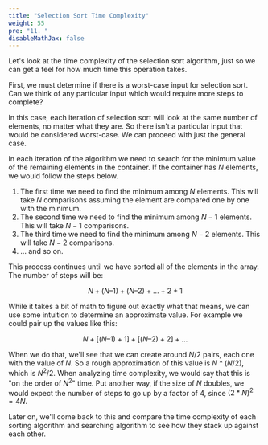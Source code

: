 ```yaml
---
title: "Selection Sort Time Complexity"
weight: 55
pre: "11. "
disableMathJax: false
---
```


Let's look at the time complexity of the selection sort algorithm, just so we can get a feel for how much time this operation takes. 

First, we must determine if there is a worst-case input for selection sort. Can we think of any particular input which would require more steps to complete? 

In this case, each iteration of selection sort will look at the same number of elements, no matter what they are. So there isn't a particular input that would be considered worst-case. We can proceed with just the general case. 

In each iteration of the algorithm we need to search for the minimum value of the remaining elements in the container. If the container has $N$ elements, we would follow the steps below.

1. The first time we need to find the minimum among $N$ elements. This will take $N$ comparisons assuming the element are compared one by one with the minimum.
1. The second time we need to find the minimum among $N - 1$ elements. This will take $N - 1$ comparisons.
1. The third time we need to find the minimum among $N - 2$ elements. This will take $N - 2$ comparisons.
1. ... and so on.

This process continues until we have sorted all of the elements in the array. The number of steps will be:

$$
N + (N – 1) + (N – 2) + … + 2 + 1
$$

While it takes a bit of math to figure out exactly what that means, we can use some intuition to determine an approximate value. For example we could pair up the values like this:

$$
N + [(N – 1) + 1] + [(N – 2) + 2] + ...
$$

When we do that, we'll see that we can create around $N / 2$ pairs, each one with the value of $N$. So a rough approximation of this value is $N * (N / 2)$, which is $N^2 / 2$. When analyzing time complexity, we would say that this is "on the order of $N^2$" time. Put another way, if the size of $N$ doubles, we would expect the number of steps to go up by a factor of $4$, since $(2 * N)^2 = 4N$. 

Later on, we'll come back to this and compare the time complexity of each sorting algorithm and searching algorithm to see how they stack up against each other.
